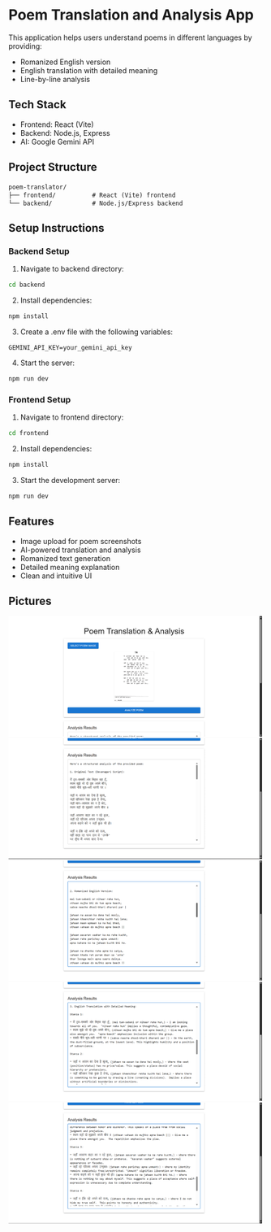 # Poem Translation and Analysis App

This application helps users understand poems in different languages by providing:

- Romanized English version
- English translation with detailed meaning
- Line-by-line analysis

## Tech Stack

- Frontend: React (Vite)
- Backend: Node.js, Express
- AI: Google Gemini API

## Project Structure

```
poem-translator/
├── frontend/          # React (Vite) frontend
└── backend/           # Node.js/Express backend
```

## Setup Instructions

### Backend Setup

1. Navigate to backend directory:

```bash
cd backend
```

2. Install dependencies:

```bash
npm install
```

3. Create a .env file with the following variables:

```
GEMINI_API_KEY=your_gemini_api_key
```

4. Start the server:

```bash
npm run dev
```

### Frontend Setup

1. Navigate to frontend directory:

```bash
cd frontend
```

2. Install dependencies:

```bash
npm install
```

3. Start the development server:

```bash
npm run dev
```

## Features

- Image upload for poem screenshots
- AI-powered translation and analysis
- Romanized text generation
- Detailed meaning explanation
- Clean and intuitive UI


## Pictures
<img src="/Picture1.png" alt="Upload UI" width="500"/>
<img src="/Picture2.png" alt="Upload UI" width="500"/>
<img src="/Picture3.png" alt="Upload UI" width="500"/>
<img src="/Picture4.png" alt="Upload UI" width="500"/>
<img src="/Picture5.png" alt="Upload UI" width="500"/>
